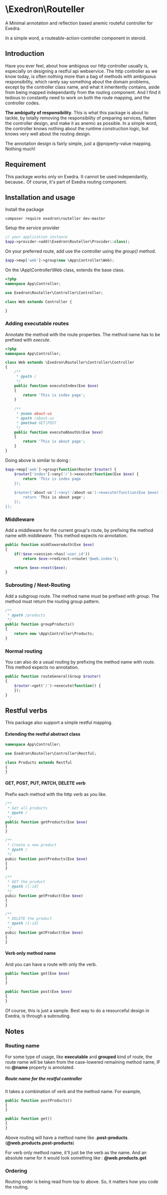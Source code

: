 # \Exedron\Routeller
A Minimal annotation and reflection based anemic routeful controller for Exedra. 

In a simple word, a routeable-action-controller component in steroid.

## Introduction
Have you ever feel, about how ambigous our http controller usually is, especially on designing a restful api webservice. The http controller as we 
know today, is often nothing more than a bag of methods with ambiguous responsibility, which rarely say something about the domain problems, 
except by the controller class name, and what it inheritently contains, aside from being mapped independantly from the routing component. And I find it tedious to constantly need to work on both the route mapping, and the controller codes.

**The ambiguity of responsibility**. This is what this package is about to tackle, 
by totally removing the responsibility of preparing services, flatten the controller design, 
and make it as anemic as possible. In a simple word, the controller knows nothing about the runtime construction logic, 
but knows very well about the routing design.

The annotation design is fairly simple, just a @property-value mapping. Nothing much!

## Requirement
This package works only on Exedra. It cannot be used independantly, because.. Of course, 
it's part of Exedra routing component.

## Installation and usage
Install the package
```
composer require exedron\routeller dev-master
```
Setup the service provider
```php
// your application instance
$app->provider->add(\Exedron\Routeller\Provider::class);
```
On your preferred route, add use the controller using the *group()* method.
```php
$app->map['web']->group(new \App\Controller\Web);
```
On the \App\Controller\Web class, extends the base class.
```php
<?php
namespace App\Controller;

use Exedron\Routeller\Controller\Controller;

class Web extends Controller {

}
```
### Adding executable routes
Annotate the method with the route properties. The method name has to be prefixed with *execute*.
```php
<?php
namespace App\Controller;

class Web extends \Exedron\Routeller\Controller\Controller
{
    /**
     * @path /
     */
    public function executeIndex(Exe $exe)
    {
        return 'This is index page';
    }
    
    /**
     * @name about-us
     * @path /about-us
     * @method GET|POST
     */
    public function executeAboutUs(Exe $exe)
    {
        return 'This is about page';
    }
}
```
Doing above is similar to doing :
```php
$app->map['web']->group(function(Router $router) {
    $router['index']->any('/')->execute(function(Exe $exe) {
        return 'This is index page
    });
    
    $router['about-us']->any('/about-us')->execute(function(Exe $exe) {
        return 'This is about page';
    });
});
```

### Middleware
Add a middleware for the current group's route, by prefixing the method name with *middleware*.
 This method expects no annotation.
```php
public function middlewareAuth(Exe $exe)
{
    if(!$exe->session->has('user_id'))
        return $exe->redirect->route('@web.index');

    return $exe->next($exe);
}
```

### Subrouting / Nest-Routing
Add a subgroup route. The method name must be prefixed with *group*.
The method must return the routing group pattern.
```php
/**
 * @path /products
 */
public function groupProducts()
{
    return new \App\Controller\Products;
}
```

### Normal routing
You can also do a usual routing by prefixing the method name with *route*. This method expects no annotation.
```php
public function routeGeneral(Group $router)
{
    $router->get('/')->execute(function() {
    });
}
```

## Restful verbs
This package also support a simple restful mapping.

#### Extending the restful abstract class
```php
namespace App\Controller;

use Exedron\Routeller\Controller\Restful;

class Products extends Restful
{
}
```
#### GET, POST, PUT, PATCH, DELETE verb
Prefix each method with the http verb as you like.
```php
/**
 * Get all products
 * @path /
 */
public function getProducts(Exe $exe)
{
}
```
```php
/**
 * Create a new product
 * @path /
 */
pubic function postProducts(Exe $exe)
{
}
```
```php
/**
 * GET the product
 * @path /[:id]
 */
pubic function getProduct(Exe $exe)
{
}
```
```php
/**
 * DELETE the product
 * @path /[:id]
 */
pubic function getProduct(Exe $exe)
{
}
```

#### Verb only method name
And you can have a route with only the verb.
```php
public function get(Exe $exe)
{
}

public function post(Exe $exe)
{
}
```
Of course, this is just a sample. Best way to do a resourceful design in Exedra, is through a subrouting.

## Notes
### Routing name
For some type of usage, like **executable** and **grouped** kind of route, the route name will be taken from the
 case-lowered remaining method name, IF no **@name** property is annotated.
 
##### Route name for the restful controller
It takes a combination of verb and the method name. For example,
```php
public function postProducts()
{
}

public function get()
{
}
```
Above routing will have a method name like **.post-products**. (**@web.products.post-products**)

For verb only method name, it'll just be the verb as the name. And an absolute name for it would look something like :
**@web.products.get**


### Ordering
Routing order is being read from top to above. So, it matters how you code the routing.